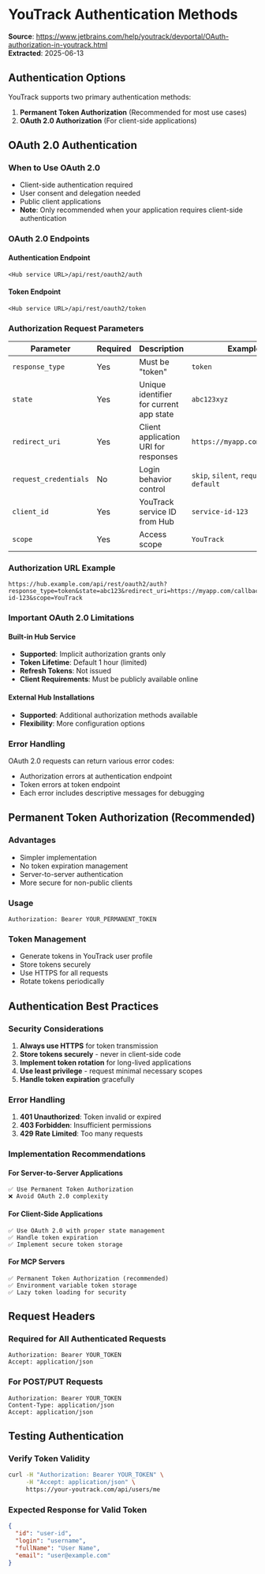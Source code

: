 # YouTrack Authentication Methods

**Source**: https://www.jetbrains.com/help/youtrack/devportal/OAuth-authorization-in-youtrack.html  
**Extracted**: 2025-06-13

## Authentication Options

YouTrack supports two primary authentication methods:
1. **Permanent Token Authorization** (Recommended for most use cases)
2. **OAuth 2.0 Authorization** (For client-side applications)

## OAuth 2.0 Authentication

### When to Use OAuth 2.0
- Client-side authentication required
- User consent and delegation needed
- Public client applications
- **Note**: Only recommended when your application requires client-side authentication

### OAuth 2.0 Endpoints

#### Authentication Endpoint
```
<Hub service URL>/api/rest/oauth2/auth
```

#### Token Endpoint  
```
<Hub service URL>/api/rest/oauth2/token
```

### Authorization Request Parameters

| Parameter | Required | Description | Example |
|-----------|----------|-------------|---------|
| `response_type` | Yes | Must be "token" | `token` |
| `state` | Yes | Unique identifier for current app state | `abc123xyz` |
| `redirect_uri` | Yes | Client application URI for responses | `https://myapp.com/callback` |
| `request_credentials` | No | Login behavior control | `skip`, `silent`, `required`, `default` |
| `client_id` | Yes | YouTrack service ID from Hub | `service-id-123` |
| `scope` | Yes | Access scope | `YouTrack` |

### Authorization URL Example
```
https://hub.example.com/api/rest/oauth2/auth?response_type=token&state=abc123&redirect_uri=https://myapp.com/callback&client_id=service-id-123&scope=YouTrack
```

### Important OAuth 2.0 Limitations

#### Built-in Hub Service
- **Supported**: Implicit authorization grants only
- **Token Lifetime**: Default 1 hour (limited)
- **Refresh Tokens**: Not issued
- **Client Requirements**: Must be publicly available online

#### External Hub Installations
- **Supported**: Additional authorization methods available
- **Flexibility**: More configuration options

### Error Handling

OAuth 2.0 requests can return various error codes:
- Authorization errors at authentication endpoint
- Token errors at token endpoint
- Each error includes descriptive messages for debugging

## Permanent Token Authorization (Recommended)

### Advantages
- Simpler implementation
- No token expiration management
- Server-to-server authentication
- More secure for non-public clients

### Usage
```http
Authorization: Bearer YOUR_PERMANENT_TOKEN
```

### Token Management
- Generate tokens in YouTrack user profile
- Store tokens securely
- Use HTTPS for all requests
- Rotate tokens periodically

## Authentication Best Practices

### Security Considerations
1. **Always use HTTPS** for token transmission
2. **Store tokens securely** - never in client-side code
3. **Implement token rotation** for long-lived applications
4. **Use least privilege** - request minimal necessary scopes
5. **Handle token expiration** gracefully

### Error Handling
1. **401 Unauthorized**: Token invalid or expired
2. **403 Forbidden**: Insufficient permissions
3. **429 Rate Limited**: Too many requests

### Implementation Recommendations

#### For Server-to-Server Applications
```
✅ Use Permanent Token Authorization
❌ Avoid OAuth 2.0 complexity
```

#### For Client-Side Applications
```
✅ Use OAuth 2.0 with proper state management
✅ Handle token expiration
✅ Implement secure token storage
```

#### For MCP Servers
```
✅ Permanent Token Authorization (recommended)
✅ Environment variable token storage
✅ Lazy token loading for security
```

## Request Headers

### Required for All Authenticated Requests
```http
Authorization: Bearer YOUR_TOKEN
Accept: application/json
```

### For POST/PUT Requests
```http
Authorization: Bearer YOUR_TOKEN
Content-Type: application/json
Accept: application/json
```

## Testing Authentication

### Verify Token Validity
```bash
curl -H "Authorization: Bearer YOUR_TOKEN" \
     -H "Accept: application/json" \
     https://your-youtrack.com/api/users/me
```

### Expected Response for Valid Token
```json
{
  "id": "user-id",
  "login": "username", 
  "fullName": "User Name",
  "email": "user@example.com"
}
```